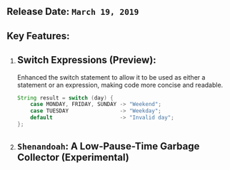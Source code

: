 ## Release Date: `March 19, 2019`

## Key Features:

1.  ## Switch Expressions (Preview):

    Enhanced the switch statement to allow it to be used as either a statement or an expression, making code more concise and readable.

    ```java
    String result = switch (day) {
        case MONDAY, FRIDAY, SUNDAY -> "Weekend";
        case TUESDAY                -> "Weekday";
        default                     -> "Invalid day";
    };

    ```

2.  ## `Shenandoah`: A Low-Pause-Time Garbage Collector (Experimental)
